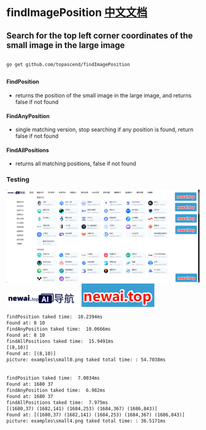 # findImagePosition  [中文文档](https://github.com/topascend/findImagePosition/blob/main/readme_zh.md)
## Search for the top left corner coordinates of the small image in the large image
##
```
go get github.com/topascend/findImagePosition
```
##
#### FindPosition 
- returns the position of the small image in the large image, and returns false if not found
####  FindAnyPosition 
- single matching version, stop searching if any position is found, return false if not found
#### FindAllPositions 
- returns all matching positions, false if not found
### Testing

![大图](./examples/big.png)
![小图](./examples/small0.png)
![小图](./examples/small4.png)



```
findPosition taked time:  10.2394ms
Found at: 8 10
findAnyPosition taked time:  10.0666ms
Found at: 8 10
findAllPositions taked time:  15.9491ms
[(8,10)]
Found at: [(8,10)]
picture: examples\small0.png taked total time: : 54.7038ms


findPosition taked time:  7.0034ms
Found at: 1680 37
findAnyPosition taked time:  6.982ms
Found at: 1680 37
findAllPositions taked time:  7.975ms
[(1680,37) (1682,141) (1684,253) (1684,367) (1686,843)]
Found at: [(1680,37) (1682,141) (1684,253) (1684,367) (1686,843)]
picture: examples\small4.png taked total time: : 36.5171ms 
```

